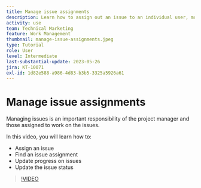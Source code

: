 ```yaml
---
title: Manage issue assignments
description: Learn how to assign out an issue to an individual user, multiple users, or a team so the issue will get resolved.
activity: use
team: Technical Marketing
feature: Work Management
thumbnail: manage-issue-assignments.jpeg
type: Tutorial
role: User
level: Intermediate
last-substantial-update: 2023-05-26
jira: KT-10071
exl-id: 1d82e588-a986-4d83-b3b5-3325a5926a61
---
```

# Manage issue assignments

Managing issues is an important responsibility of the project manager and those assigned to work on the issues. 

In this video, you will learn how to:

* Assign an issue
* Find an issue assignment
* Update progress on issues
* Update the issue status

>[!VIDEO](https://video.tv.adobe.com/v/3419931/?quality=12&learn=on)
